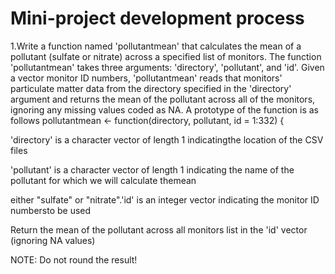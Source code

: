 # Mini-project development process

1.Write a function named 'pollutantmean' that calculates the mean of a pollutant (sulfate or nitrate) across a specified list of monitors. The function 'pollutantmean' takes three arguments: 'directory', 'pollutant', and 'id'. Given a vector monitor ID numbers, 'pollutantmean' reads that monitors' particulate matter data from the directory specified in the 'directory' argument and returns the mean of the pollutant across all of the monitors, ignoring any missing values coded as NA. A prototype of the function is as follows
pollutantmean <- function(directory, pollutant, id = 1:332) {

'directory' is a character vector of length 1 indicatingthe location of the CSV files

'pollutant' is a character vector of length 1 indicating the name of the pollutant for which we will calculate themean

either "sulfate" or "nitrate".'id' is an integer vector indicating the monitor ID numbersto be used

Return the mean of the pollutant across all monitors list in the 'id' vector (ignoring NA values)
    
NOTE: Do not round the result!
